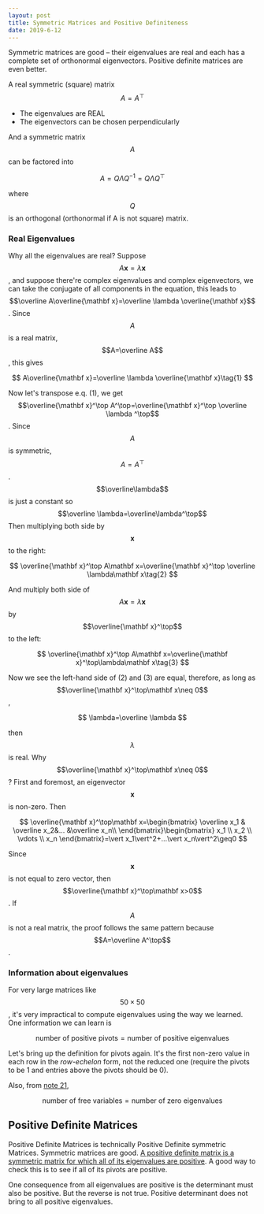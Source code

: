 ```yaml
---
layout: post
title: Symmetric Matrices and Positive Definiteness
date: 2019-6-12
---
```


Symmetric matrices are good – their eigenvalues are real and each has a complete set of orthonormal eigenvectors. Positive definite matrices are even better. 

A real symmetric (square) matrix $$A=A^\top$$  

- The eigenvalues are REAL
- The eigenvectors can be chosen perpendicularly 



And a symmetric matrix $$A$$ can be factored into

$$
A=Q\Lambda Q^{-1}=Q\Lambda Q^\top
$$

where $$Q$$ is an orthogonal (orthonormal if A is not square) matrix. 

### Real Eigenvalues

Why all the eigenvalues are real? Suppose $$A\mathbf x=\lambda\mathbf x$$, and suppose there're complex eigenvalues and complex eigenvectors, we can take the conjugate of all components in the equation, this leads to $$\overline A\overline{\mathbf x}=\overline \lambda \overline{\mathbf x}$$. Since $$A$$ is a real matrix, $$A=\overline A$$, this gives

$$
A\overline{\mathbf x}=\overline \lambda \overline{\mathbf x}\tag{1}
$$

Now let's transpose e.q. (1), we get $$\overline{\mathbf x}^\top A^\top=\overline{\mathbf x}^\top \overline \lambda ^\top$$. Since $$A$$ is symmetric, $$A=A^\top$$. $$\overline\lambda$$ is just a constant so $$\overline \lambda=\overline\lambda^\top$$Then multiplying both side by $$\mathbf x$$ to the right:

$$
\overline{\mathbf x}^\top A\mathbf x=\overline{\mathbf x}^\top \overline \lambda\mathbf x\tag{2}
$$

And multiply both side of $$A\mathbf x=\lambda\mathbf x$$ by $$\overline{\mathbf x}^\top$$to the left:

$$
\overline{\mathbf x}^\top A\mathbf x=\overline{\mathbf x}^\top\lambda\mathbf x\tag{3}
$$

Now we see the left-hand side of (2) and (3) are equal, therefore, as long as $$\overline{\mathbf x}^\top\mathbf x\neq 0$$, 

$$
\lambda=\overline \lambda
$$

then $$\lambda$$ is real. Why $$\overline{\mathbf x}^\top\mathbf x\neq 0$$? First and foremost, an eigenvector $$\mathbf x$$ is non-zero. Then 

$$
\overline{\mathbf x}^\top\mathbf x=\begin{bmatrix}
\overline x_1 & \overline x_2&... &\overline x_n\\
\end{bmatrix}\begin{bmatrix}
 x_1 \\
 x_2 \\
 \vdots \\
 x_n
\end{bmatrix}=\vert x_1\vert^2+...\vert x_n\vert^2\geq0
$$

Since $$\mathbf x$$ is not equal to zero vector, then $$\overline{\mathbf x}^\top\mathbf x>0$$. If $$A$$ is not a real matrix, the proof follows the same pattern because $$A=\overline A^\top$$. 

### Information about eigenvalues

For very large matrices like $$50\times 50$$, it's very impractical to compute eigenvalues using the way we learned. One information we can learn is 

$$
\mathrm{number\ of\ positive\ pivots=number\ of\ positive\ eigenvalues}
$$

Let's bring up the definition for pivots again. It's the first non-zero value in each row in the *row-echelon* form, not the reduced one (require the pivots to be 1 and entries above the pivots should be 0). 

Also, from [note 21](../UnitII/21_eigenvalues_and_eigenvectors), 

$$
\mathrm{number\ of\ free\ variables=number\ of\ zero\ eigenvalues}
$$


## Positive Definite Matrices

Positive Definite Matrices is technically Positive Definite symmetric Matrices. Symmetric matrices are good. <u>A positive definite matrix is a symmetric matrix for which all of its eigenvalues are positive</u>. A good way to check this is to see if all of its pivots are positive. 

One consequence from all eigenvalues are positive is the determinant must also be positive. But the reverse is not true. Positive determinant does not bring to all positive eigenvalues. 